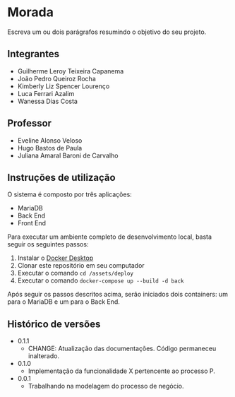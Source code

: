 # Morada

Escreva um ou dois parágrafos resumindo o objetivo do seu projeto.

## Integrantes

- Guilherme Leroy Teixeira Capanema
- João Pedro Queiroz Rocha
- Kimberly Liz Spencer Lourenço
- Luca Ferrari Azalim
- Wanessa Dias Costa

## Professor

- Eveline Alonso Veloso
- Hugo Bastos de Paula
- Juliana Amaral Baroni de Carvalho

## Instruções de utilização

O sistema é composto por três aplicações:

- MariaDB
- Back End
- Front End

Para executar um ambiente completo de desenvolvimento local, basta seguir os seguintes passos:

1. Instalar o [Docker Desktop](https://www.docker.com/products/docker-desktop/)
2. Clonar este repositório em seu computador
3. Executar o comando `cd /assets/deploy`
4. Executar o comando `docker-compose up --build -d back`

Após seguir os passos descritos acima, serão iniciados dois containers: um para o MariaDB e um para o Back End.

## Histórico de versões

- 0.1.1
  - CHANGE: Atualização das documentações. Código permaneceu inalterado.
- 0.1.0
  - Implementação da funcionalidade X pertencente ao processo P.
- 0.0.1
  - Trabalhando na modelagem do processo de negócio.
